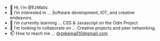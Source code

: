 - 👋 Hi, I’m @EzMatic
- 👀 I’m interested in ... Software development, IOT, and creative endeavors.
- 🌱 I’m currently learning ... CSS & Javascript on the Odin Project
- 💞️ I’m looking to collaborate on ... Creative projects and peer networking.
- 📫 How to reach me ... @zekemail10@gmail.com

<!---
EzMatic/EzMatic is a ✨ special ✨ repository because its `README.md` (this file) appears on your GitHub profile.
You can click the Preview link to take a look at your changes.
--->
